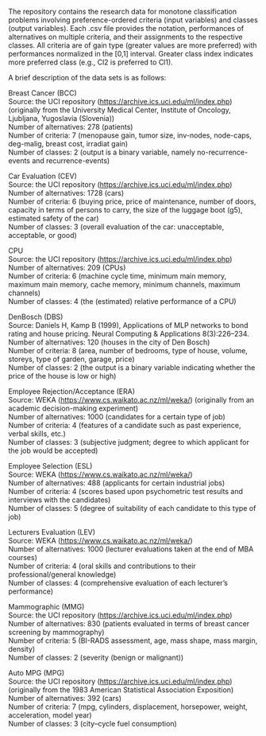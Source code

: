 The repository contains the research data for monotone classification problems involving preference-ordered criteria (input variables) and classes (output variables). Each .csv file provides the notation, performances of alternatives on multiple criteria, and their assignments to the respective classes. All criteria are of gain type (greater values are more preferred) with performances normalized in the [0,1] interval. Greater class index indicates more preferred class (e.g., Cl2 is preferred to Cl1).

A brief description of the data sets is as follows:

Breast Cancer (BCC)  
Source: the UCI repository (https://archive.ics.uci.edu/ml/index.php) (originally from the University Medical Center, Institute of Oncology, Ljubljana, Yugoslavia (Slovenia))  
Number of alternatives: 278 (patients)  
Number of criteria: 7 (menopause gain, tumor size, inv-nodes, node-caps, deg-malig, breast cost, irradiat gain)  
Number of classes: 2 (output is a binary variable, namely no-recurrence-events and recurrence-events)

Car Evaluation (CEV)  
Source: the UCI repository (https://archive.ics.uci.edu/ml/index.php) Number of alternatives: 1728 (cars)  
Number of criteria: 6 (buying price, price of maintenance, number of doors, capacity in terms of persons to carry, the size of the luggage boot (g5), estimated safety of the car)  
Number of classes: 3 (overall evaluation of the car: unacceptable, acceptable, or good)  

CPU  
Source: the UCI repository (https://archive.ics.uci.edu/ml/index.php)  
Number of alternatives: 209 (CPUs)  
Number of criteria: 6 (machine cycle time, minimum main memory, maximum main memory, cache memory, minimum channels, maximum channels)  
Number of classes: 4 (the (estimated) relative performance of a CPU)

DenBosch (DBS)  
Source: Daniels H, Kamp B (1999), Applications of MLP networks to bond rating and house pricing. Neural Computing & Applications 8(3):226–234.  
Number of alternatives: 120 (houses in the city of Den Bosch)  
Number of criteria: 8 (area, number of bedrooms, type of house, volume, storeys, type of garden, garage, price)  
Number of classes: 2 (the output is a binary variable indicating whether the price of the house is low or high)

Employee Rejection/Acceptance (ERA)  
Source: WEKA (https://www.cs.waikato.ac.nz/ml/weka/) (originally from an academic decision-making experiment)  
Number of alternatives: 1000 (candidates for a certain type of job)  
Number of criteria: 4 (features of a candidate such as past experience, verbal skills, etc.)  
Number of classes: 3 (subjective judgment; degree to which applicant for the job would be accepted) 

Employee Selection (ESL)  
Source: WEKA (https://www.cs.waikato.ac.nz/ml/weka/)  
Number of alternatives: 488 (applicants for certain industrial jobs)  
Number of criteria: 4 (scores based upon psychometric test results and interviews with the candidates)  
Number of classes: 5 (degree of suitability of each candidate to this type of job)

Lecturers Evaluation (LEV)  
Source: WEKA (https://www.cs.waikato.ac.nz/ml/weka/)   
Number of alternatives: 1000 (lecturer evaluations taken at the end of MBA courses)  
Number of criteria: 4 (oral skills and contributions to their professional/general knowledge)  
Number of classes: 4 (comprehensive evaluation of each lecturer’s performance)

Mammographic (MMG)  
Source: the UCI repository (https://archive.ics.uci.edu/ml/index.php)   
Number of alternatives: 830 (patients evaluated in terms of breast cancer screening by mammography)  
Number of criteria: 5 (BI-RADS assessment, age, mass shape, mass margin, density)  
Number of classes: 2 (severity (benign or malignant))

Auto MPG (MPG)  
Source: the UCI repository (https://archive.ics.uci.edu/ml/index.php) (originally from the 1983 American Statistical Association Exposition)  
Number of alternatives: 392 (cars)  
Number of criteria: 7 (mpg, cylinders, displacement, horsepower, weight, acceleration, model year)  
Number of classes: 3 (city–cycle fuel consumption)
